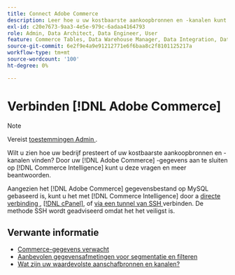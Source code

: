 ```yaml
---
title: Connect Adobe Commerce
description: Leer hoe u uw kostbaarste aankoopbronnen en -kanalen kunt vinden.
exl-id: c20e7673-9aa3-4e5e-979c-6adaa4164793
role: Admin, Data Architect, Data Engineer, User
feature: Commerce Tables, Data Warehouse Manager, Data Integration, Data Import/Export
source-git-commit: 6e2f9e4a9e91212771e6f6baa8c2f8101125217a
workflow-type: tm+mt
source-wordcount: '100'
ht-degree: 0%

---
```


# Verbinden [!DNL Adobe Commerce]

>[!NOTE]
>
>Vereist [ toestemmingen Admin ](../../../administrator/user-management/user-management.md).

Wilt u zien hoe uw bedrijf presteert of uw kostbaarste aankoopbronnen en -kanalen vinden? Door uw [!DNL Adobe Commerce] -gegevens aan te sluiten op [!DNL Commerce Intelligence] kunt u deze vragen en meer beantwoorden.

Aangezien het [!DNL Adobe Commerce] gegevensbestand op MySQL gebaseerd is, kunt u het met [!DNL Commerce Intelligence] door a [ directe verbinding ](../integrations/mysql-via-a-direct-connection.md), [[!DNL cPanel]](../integrations/mysql-via-cpanel.md), of [ via een tunnel van SSH ](../integrations/mysql-via-ssh-tunnel.md) verbinden. De methode SSH wordt geadviseerd omdat het het veiligst is.

## Verwante informatie

* [Commerce-gegevens verwacht](../integrations/magento-data.md)
* [Aanbevolen gegevensafmetingen voor segmentatie en filteren](../../../best-practices/segment-filter.md)
* [Wat zijn uw waardevolste aanschafbronnen en kanalen?](../../analysis/most-value-source-channel.md)
